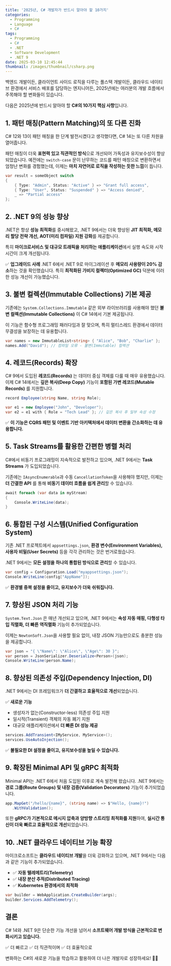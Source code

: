 ```yaml
---
title: '2025년, C# 개발자가 반드시 알아야 할 10가지'
categories:
  - Programming
  - Language
  - C#
tags:
  - Programming
  - C#
  - .NET
  - Software Development
  - .NET 9
date: 2025-03-10 12:45:44
thumbnail: /images/thumbnail/csharp.png
---
```


백엔드 개발이든, 클라이언트 사이드 로직을 다루는 풀스택 개발이든, 클라우드 네이티브 환경에서 서비스 배포를 담당하는 엔지니어든, 2025년에는 여러분의 개발 흐름에서 주목해야 할 변화들이 있습니다.

다음은 2025년에 반드시 알아야 할 **C#의 10가지 핵심 사항**입니다.

## 1. 패턴 매칭(Pattern Matching)의 또 다른 진화

C# 12와 13이 패턴 매칭을 한 단계 발전시켰다고 생각했다면, C# 14는 또 다른 차원을 열어줍니다.

패턴 매칭이 더욱 **표현력 있고 직관적인 방식**으로 개선되어 가독성과 유지보수성이 향상되었습니다. 예전에는 `switch-case` 문이 난무하는 코드를 패턴 매칭으로 변환하면서 엄청난 변화를 경험했는데, 이제는 **마치 자연어로 로직을 작성하는 듯한 느낌**이 듭니다.

```cs
var result = someObject switch
{
    { Type: "Admin", Status: "Active" } => "Grant full access",
    { Type: "User", Status: "Suspended" } => "Access denied",
    _ => "Partial access"
};
```

## 2. .NET 9의 성능 향상

.NET은 항상 **성능 최적화**를 중시해왔고, .NET 9에서는 더욱 향상된 **JIT 최적화, 메모리 할당 전략 개선, AOT(미리 컴파일) 지원 강화**를 제공합니다.

특히 **마이크로서비스 및 대규모 트래픽을 처리하는 애플리케이션**에서 실행 속도와 시작 시간이 크게 개선됩니다.

✅ **업그레이드 사례**
.NET 6에서 .NET 9로 마이그레이션 후 **메모리 사용량이 20% 감소**하는 것을 확인했습니다.
특히 **최적화된 가비지 컬렉터(Optimized GC)** 덕분에 이러한 성능 개선이 가능했습니다.

## 3. 불변 컬렉션(Immutable Collections) 기본 제공

기존에는 `System.Collections.Immutable` 같은 외부 라이브러리를 사용해야 했던 **불변 컬렉션(Immutable Collections)** 이 C# 14에서 기본 제공됩니다.

이 기능은 함수형 프로그래밍 패러다임과 잘 맞으며, 특히 멀티스레드 환경에서 데이터 무결성을 보장하는 데 유용합니다.

```cs
var names = new ImmutableList<string> { "Alice", "Bob", "Charlie" };
names.Add("David"); // 컴파일 오류 - 불변(Immutable) 컬렉션
```

## 4. 레코드(Records) 확장

C# 9에서 도입된 **레코드(Records)** 는 데이터 중심 객체를 다룰 때 매우 유용했습니다.
이제 C# 14에서는 **깊은 복사(Deep Copy)** 기능이 **포함된 가변 레코드(Mutable Records)** 를 지원합니다.

```cs
record Employee(string Name, string Role);

var e1 = new Employee("John", "Developer");
var e2 = e1 with { Role = "Tech Lead" }; // 깊은 복사 후 일부 속성 수정
```

✅ **이 기능은 CQRS 패턴 및 이벤트 기반 아키텍처에서 데이터 변환을 간소화하는 데 유용합니다.**

## 5. Task Streams를 활용한 간편한 병렬 처리

C#에서 비동기 프로그래밍이 지속적으로 발전하고 있으며, .NET 9에서는 **Task Streams** 가 도입되었습니다.

기존에는 `IAsyncEnumerable`과 수동 `CancellationToken`을 사용해야 했지만, 이제는 **더 간결한 API** 를 통해 **비동기 데이터 흐름을 쉽게 관리**할 수 있습니다.

```cs
await foreach (var data in myStream)
{
    Console.WriteLine(data);
}
```

## 6. 통합된 구성 시스템(Unified Configuration System)

기존 .NET 프로젝트에서 `appsettings.json`, **환경 변수(Environment Variables), 사용자 비밀(User Secrets)** 등을 각각 관리하는 것은 번거로웠습니다.

.NET 9에서는 **모든 설정을 하나의 통합된 방식으로 관리**할 수 있습니다.

```cs
var config = Configuration.Load("myappsettings.json");
Console.WriteLine(config["AppName"]);
```

✅ **환경별 중복 설정을 줄이고, 유지보수가 더욱 쉬워집니다.**

## 7. 향상된 JSON 처리 기능

`System.Text.Json` 은 매년 개선되고 있으며, .NET 9에서는 **속성 자동 매핑, 다형성 타입 직렬화, 더 빠른 역직렬화** 기능이 추가되었습니다.

이제는 `NewtonSoft.Json`을 사용할 필요 없이, 내장 JSON 기능만으로도 충분한 성능을 제공합니다.

```cs
var json = "{ \"Name\": \"Alice\", \"Age\": 30 }";
var person = JsonSerializer.Deserialize<Person>(json);
Console.WriteLine(person.Name);
```

## 8. 향상된 의존성 주입(Dependency Injection, DI)

.NET 9에서는 DI 프레임워크가 **더 간결하고 효율적으로 개선**되었습니다.

✅ **새로운 기능**

- 생성자가 없는(Constructor-less) 의존성 주입 지원
- 일시적(Transient) 객체의 자동 폐기 지원
- 대규모 애플리케이션에서 **더 빠른 DI 성능 제공**

```cs
services.AddTransient<IMyService, MyService>();
services.UseAutoInjection();
```

✅ **불필요한 DI 설정을 줄이고, 유지보수성을 높일 수 있습니다.**

## 9. 확장된 Minimal API 및 gRPC 최적화

Minimal API는 .NET 6에서 처음 도입된 이후로 계속 발전해 왔습니다.
.NET 9에서는 **경로 그룹(Route Groups) 및 내장 검증(Validation Decorators)** 기능이 추가되었습니다.

```cs
app.MapGet("/hello/{name}", (string name) => $"Hello, {name}!")
   .WithValidation();
```

또한 **gRPC가 기본적으로 메시지 압축과 양방향 스트리밍 최적화를 지원**하여,
**실시간 통신이 더욱 빠르고 효율적으로 개선**되었습니다.

## 10. .NET 클라우드 네이티브 기능 확장

마이크로소프트는 **클라우드 네이티브 개발**을 더욱 강화하고 있으며, .NET 9에서는 다음과 같은 기능이 추가되었습니다.

- ✅ **자동 텔레메트리(Telemetry)**
- ✅ **내장 분산 추적(Distributed Tracing)**
- ✅ **Kubernetes 환경에서의 최적화**

```cs
var builder = WebApplication.CreateBuilder(args);
builder.Services.AddTelemetry();
```

## 결론

C# 14와 .NET 9은 단순한 기능 개선을 넘어서 **소프트웨어 개발 방식을 근본적으로 변화시키고 있습니다.**

✅ 더 빠르고
✅ 더 직관적이며
✅ 더 효율적으로

변화하는 C#의 새로운 기능을 학습하고 활용하여 더 나은 개발자로 성장하세요! 🚀🔥
